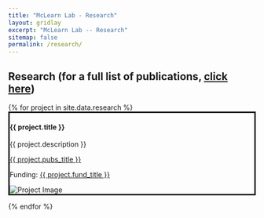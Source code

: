 ```yaml
---
title: "McLearn Lab - Research"
layout: gridlay
excerpt: "McLearn Lab -- Research"
sitemap: false
permalink: /research/
---
```


<h2>Research (for a full list of publications, <a href="https://www.cs.cmu.edu/~bmclaren/publications.html"><b>click here</b></a>)</h2>


<div class="container-fluid">
 {% for project in site.data.research %}
<div class="row well" style="border: solid;">
<div class="col-md-6">
<h4><b>{{ project.title }}</b></h4>
<p>{{ project.description }}</p>
<a href="{{ project.pubs_link }}">{{ project.pubs_title }}</a>
<p>Funding: <a href="{{ project.fund_link }}">{{ project.fund_title }}</a></p>
</div>
<div class="col-md-6">
<img src="{{ site.url }}{{ site.baseurl }}/images/research/{{ project.image }}" alt="Project Image" class="project-img" />
</div>
</div>

{% endfor %}
</div>
